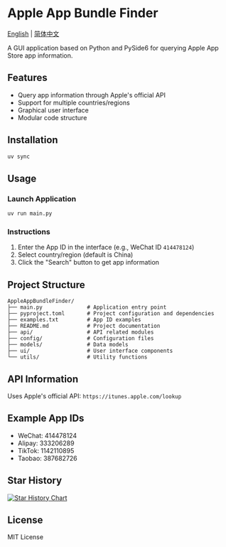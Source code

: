 # Apple App Bundle Finder

[English](./README_EN.md) | [简体中文](./README.md)

A GUI application based on Python and PySide6 for querying Apple App Store app information.

## Features

- Query app information through Apple's official API
- Support for multiple countries/regions
- Graphical user interface
- Modular code structure

## Installation

```bash
uv sync
```

## Usage

### Launch Application
```bash
uv run main.py
```

### Instructions

1. Enter the App ID in the interface (e.g., WeChat ID `414478124`)
2. Select country/region (default is China)
3. Click the "Search" button to get app information

## Project Structure

```
AppleAppBundleFinder/
├── main.py              # Application entry point
├── pyproject.toml       # Project configuration and dependencies
├── examples.txt         # App ID examples
├── README.md            # Project documentation
├── api/                 # API related modules
├── config/              # Configuration files
├── models/              # Data models
├── ui/                  # User interface components
└── utils/               # Utility functions
```

## API Information

Uses Apple's official API: `https://itunes.apple.com/lookup`

## Example App IDs

- WeChat: 414478124
- Alipay: 333206289
- TikTok: 1142110895
- Taobao: 387682726

## Star History

[![Star History Chart](https://api.star-history.com/svg?repos=Snake-Konginchrist/apple-app-bundle-finder&type=Date)](https://www.star-history.com/#Snake-Konginchrist/apple-app-bundle-finder&Date)

## License

MIT License